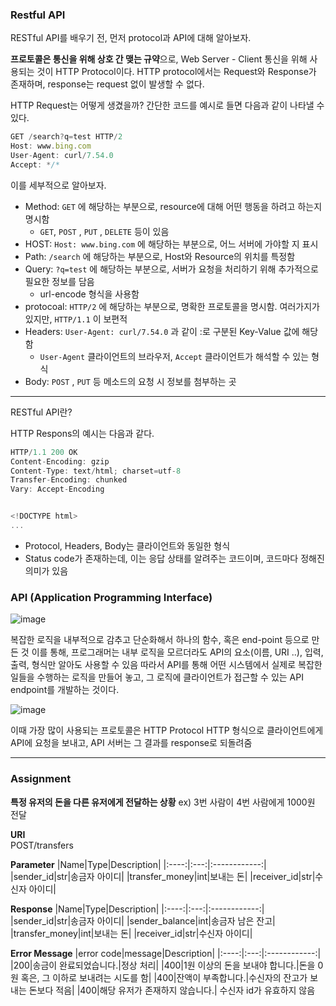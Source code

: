 ### Restful API

RESTful API를 배우기 전, 먼저 protocol과 API에 대해 알아보자.

<b>프로토콜은 통신을 위해 상호 간 맺는 규약</b>으로, Web Server - Client 통신을 위해 사용되는 것이 HTTP Protocol이다.
HTTP protocol에서는 Request와 Response가 존재하며, response는 request 없이 발생할 수 없다.

HTTP Request는 어떻게 생겼을까?
간단한 코드를 예시로 들면 다음과 같이 나타낼 수 있다.
``` javascript
GET /search?q=test HTTP/2
Host: www.bing.com
User-Agent: curl/7.54.0
Accept: */*
```

이를 세부적으로 알아보자.
- Method: `GET` 에 해당하는 부분으로, resource에 대해 어떤 행동을 하려고 하는지 명시함
  -  `GET`, `POST` , `PUT` , `DELETE` 등이 있음
- HOST: `Host: www.bing.com` 에 해당하는 부분으로, 어느 서버에 가야할 지 표시
- Path: `/search` 에 해당하는 부분으로, Host와 Resource의 위치를 특정함
- Query: `?q=test` 에 해당하는 부분으로, 서버가 요청을 처리하기 위해 추가적으로 필요한 정보를 담음
  - url-encode 형식을 사용함
- protocoal: `HTTP/2` 에 해당하는 부분으로, 명확한 프로토콜을 명시함. 여러가지가 있지만, `HTTP/1.1` 이 보편적
- Headers: `User-Agent: curl/7.54.0` 과 같이  :로 구분된 Key-Value 값에 해당함
  - `User-Agent` 클라이언트의 브라우저, `Accept` 클라이언트가 해석할 수 있는 형식
- Body: `POST` , `PUT` 등 메소드의 요청 시 정보를 첨부하는 곳

---
RESTful API란?

HTTP Respons의 예시는 다음과 같다.
``` javascript
HTTP/1.1 200 OK
Content-Encoding: gzip
Content-Type: text/html; charset=utf-8
Transfer-Encoding: chunked
Vary: Accept-Encoding


<!DOCTYPE html>
...
```
- Protocol, Headers, Body는 클라이언트와 동일한 형식
- Status code가 존재하는데, 이는 응답 상태를 알려주는 코드이며, 코드마다 정해진 의미가 있음

### API (Application Programming Interface)
![image](https://user-images.githubusercontent.com/42240862/184858648-a9d0e0d9-9b4c-4c8c-81fd-1fae2b4d4ab1.png)

복잡한 로직을 내부적으로 감추고 단순화해서 하나의 함수, 혹은 end-point 등으로 만든 것
이를 통해, 프로그래머는 내부 로직을 모르더라도 API의 요소(이름, URI ..), 입력, 출력, 형식만 알아도 사용할 수 있음
따라서 API를 통해 어떤 시스템에서 실제로 복잡한 일들을 수행하는 로직을 만들어 놓고, 그 로직에 클라이언트가 접근할 수 있는 API endpoint를 개발하는 것이다.

![image](https://user-images.githubusercontent.com/42240862/184858712-5cf81d2e-b4dc-4964-ab2c-db11b6bab376.png)

이때 가장 많이 사용되는 프로토콜은 HTTP Protocol
HTTP 형식으로 클라이언트에게 API에 요청을 보내고, API 서버는 그 결과를 response로 되돌려줌

---
### Assignment
<b>특정 유저의 돈을 다른 유저에게 전달하는 상황</b>
ex) 3번 사람이 4번 사람에게 1000원 전달

<b>URI</b><br>
POST/transfers

<b>Parameter</b>
|Name|Type|Description|
|:----:|:---:|:------------:|
|sender_id|str|송금자 아이디|
|transfer_money|int|보내는 돈|
|receiver_id|str|수신자 아이디|

<b>Response</b>
|Name|Type|Description|
|:----:|:---:|:------------:|
|sender_id|str|송금자 아이디|
|sender_balance|int|송금자 남은 잔고|
|transfer_money|int|보내는 돈|
|receiver_id|str|수신자 아이디|

<b>Error Message</b>
|error code|message|Description|
|:----:|:---:|:------------:|
|200|송금이 완료되었습니다.|정상 처리|
|400|1원 이상의 돈을 보내야 합니다.|돈을 0원 혹은, 그 이하로 보내려는 시도를 함|
|400|잔액이 부족합니다.|수신자의 잔고가 보내는 돈보다 적음|
|400|해당 유저가 존재하지 않습니다.| 수신자 id가 유효하지 않음

